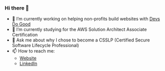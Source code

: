 ### Hi there 👋

- 🔭 I’m currently working on helping non-profits build websites with [Devs Do Good](https://github.com/devsdogood)
- 🌱 I’m currently studying for the AWS Solution Architect Associate Certification
- 💬 Ask me about why I chose to become a CSSLP (Certified Secure Software Lifecycle Professional)
- 📫 How to reach me:
  - [Website](https://www.jmhage.com)
  - [LinkedIn](https://www.linkedin.com/in/jmhage/)
